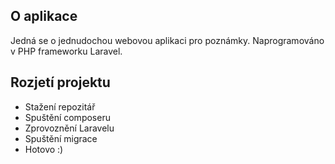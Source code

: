 ## O aplikace

Jedná se o jednudochou webovou aplikaci pro poznámky. Naprogramováno v PHP frameworku Laravel.

## Rozjetí projektu

- Stažení repozitář
- Spuštění composeru
- Zprovoznění Laravelu 
- Spuštění migrace
- Hotovo :)
